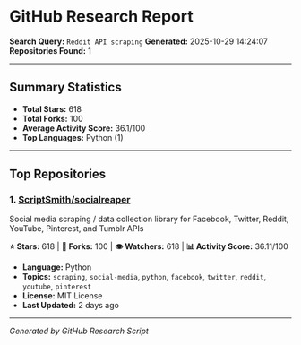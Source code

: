 # GitHub Research Report

**Search Query:** `Reddit API scraping`
**Generated:** 2025-10-29 14:24:07
**Repositories Found:** 1

---

## Summary Statistics

- **Total Stars:** 618
- **Total Forks:** 100
- **Average Activity Score:** 36.1/100
- **Top Languages:** Python (1)

---

## Top Repositories

### 1. [ScriptSmith/socialreaper](https://github.com/ScriptSmith/socialreaper)

Social media scraping / data collection library for Facebook, Twitter, Reddit, YouTube, Pinterest, and Tumblr APIs

**⭐ Stars:** 618 | **🔱 Forks:** 100 | **👁️ Watchers:** 618 | **📊 Activity Score:** 36.11/100

- **Language:** Python
- **Topics:** `scraping`, `social-media`, `python`, `facebook`, `twitter`, `reddit`, `youtube`, `pinterest`
- **License:** MIT License
- **Last Updated:** 2 days ago

---

*Generated by GitHub Research Script*
